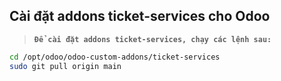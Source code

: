 Cài đặt addons ticket-services cho Odoo
----

> **`Để cài đặt addons ticket-services, chạy các lệnh sau:`**

```bash
cd /opt/odoo/odoo-custom-addons/ticket-services
sudo git pull origin main
```
